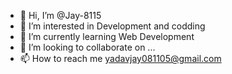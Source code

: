 - 👋 Hi, I’m @Jay-8115
- 👀 I’m interested in Development and codding
- 🌱 I’m currently learning Web Development
- 💞️ I’m looking to collaborate on ...
- 📫 How to reach me yadavjay081105@gmail.com

<!---
Jay-8115/Jay-8115 is a ✨ special ✨ repository because its `README.md` (this file) appears on your GitHub profile.
You can click the Preview link to take a look at your changes.
--->
